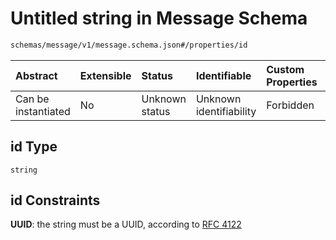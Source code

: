 # Untitled string in Message Schema

```txt
schemas/message/v1/message.schema.json#/properties/id
```



| Abstract            | Extensible | Status         | Identifiable            | Custom Properties | Additional Properties | Access Restrictions | Defined In                                                                                                            |
| :------------------ | :--------- | :------------- | :---------------------- | :---------------- | :-------------------- | :------------------ | :-------------------------------------------------------------------------------------------------------------------- |
| Can be instantiated | No         | Unknown status | Unknown identifiability | Forbidden         | Allowed               | none                | [message.schema.json\*](../../https:/hai.ai/schemas/=./schemas/message/v1/message.schema.json "open original schema") |

## id Type

`string`

## id Constraints

**UUID**: the string must be a UUID, according to [RFC 4122](https://tools.ietf.org/html/rfc4122 "check the specification")
